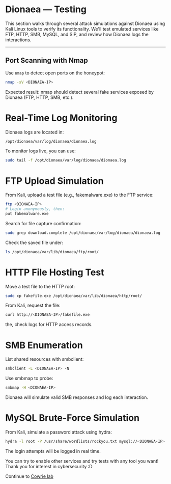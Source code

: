 #  Dionaea — Testing

This section walks through several attack simulations against Dionaea using Kali Linux tools to verify its functionality. We'll test emulated services like FTP, HTTP, SMB, MySQL, and SIP, and review how Dionaea logs the interactions.

---

##  Port Scanning with Nmap

Use `nmap` to detect open ports on the honeypot:

```bash
nmap -sV <DIONAEA-IP>
```

Expected result: nmap should detect several fake services exposed by Dionaea (FTP, HTTP, SMB, etc.).

# Real-Time Log Monitoring
Dionaea logs are located in:
```bash
/opt/dionaea/var/log/dionaea/dionaea.log
```
To monitor logs live, you can use:
```bash
sudo tail -f /opt/dionaea/var/log/dionaea/dionaea.log
```
# FTP Upload Simulation
From Kali, upload a test file (e.g., fakemalware.exe) to the FTP service:
```bash
ftp <DIONAEA-IP>
# Login anonymously, then:
put fakemalware.exe
```
Search for file capture confirmation:
```bash
sudo grep download.complete /opt/dionaea/var/log/dionaea/dionaea.log
```
Check the saved file under:
```bash
ls /opt/dionaea/var/lib/dionaea/ftp/root/
```
# HTTP File Hosting Test
Move a test file to the HTTP root:
```bash
sudo cp fakefile.exe /opt/dionaea/var/lib/dionaea/http/root/
```
From Kali, request the file:
```bash
curl http://<DIONAEA-IP>/fakefile.exe
```
the, check logs for HTTP access records.
# SMB Enumeration
List shared resources with smbclient:

```bash
smbclient -L <DIONAEA-IP> -N
```
Use smbmap to probe:
```bash
smbmap -H <DIONAEA-IP>
```
Dionaea will simulate valid SMB responses and log each interaction.

# MySQL Brute-Force Simulation
From Kali, simulate a password attack using hydra:
```bash
hydra -l root -P /usr/share/wordlists/rockyou.txt mysql://<DIONAEA-IP>
```
The login attempts will be logged in real time.

You can try to enable other services and try tests with any tool you want! 
Thank you for interest in cybersecurity :D

Continue to [Cowrie lab](./Cowrie/setup.md)








